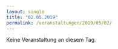 ```yaml
---
layout: single
title: "02.05.2019"
permalink: /veranstaltungen/2019/05/02/
---
```


Keine Veranstaltung an diesem Tag.
